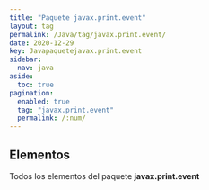 ```yaml
---
title: "Paquete javax.print.event"
layout: tag
permalink: /Java/tag/javax.print.event/
date: 2020-12-29
key: Javapaquetejavax.print.event
sidebar: 
  nav: java
aside: 
  toc: true
pagination: 
  enabled: true
  tag: "javax.print.event"
  permalink: /:num/
---
```


<h2>Elementos</h2>
Todos los elementos del paquete <strong>javax.print.event</strong>
